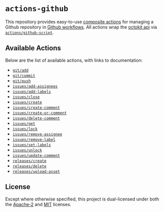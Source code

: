 # `actions-github`

This repository provides easy-to-use [composite actions] for managing a Github
repository in [Github workflows]. All actions wrap the [octokit api] via
[`actions/github-script`][github-script].

## Available Actions

Below are the list of available actions, with links to documentation:

* [`git/add`](docs/git-add.md)
* [`git/commit`](docs/git-commit.md)
* [`git/push`](docs/git-push.md)
* [`issues/add-assignees`](docs/issues-add-assignees.md)
* [`issues/add-labels`](docs/issues-add-labels.md)
* [`issues/close`](docs/issues-close.md)
* [`issues/create`](docs/issues-create.md)
* [`issues/create-comment`](docs/issues-create-comment.md)
* [`issues/create-or-comment`](docs/issues-create-or-comment.md)
* [`issues/delete-comment`](docs/issues-delete-comment.md)
* [`issues/get`](docs/issues-get.md)
* [`issues/lock`](docs/issues-lock.md)
* [`issues/remove-assignee`](docs/issues-remove-assignee.md)
* [`issues/remove-label`](docs/issues-remove-label.md)
* [`issues/set-labels`](docs/issues-set-labels.md)
* [`issues/unlock`](docs/issues-unlock.md)
* [`issues/update-comment`](docs/issues-update-comment.md)
* [`releases/create`](docs/releases-create.md)
* [`releases/delete`](docs/releases-delete.md)
* [`releases/upload-asset`](docs/releases-upload-asset.md)

## License

Except where otherwise specified, this project is dual-licensed under both the
[Apache-2] and [MIT] licenses.

[Apache-2]: https://opensource.org/license/apache-2-0/
[MIT]: http://opensource.org/licenses/MIT/
[composite actions]: https://docs.github.com/en/actions/creating-actions/creating-a-composite-action
[octokit api]: https://octokit.github.io/rest.js/v20
[Github workflows]: https://docs.github.com/en/actions/using-workflows
[github-script]: https://github.com/actions/github-script
